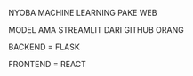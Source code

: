 NYOBA MACHINE LEARNING PAKE WEB

MODEL AMA STREAMLIT DARI GITHUB ORANG

BACKEND = FLASK

FRONTEND = REACT
